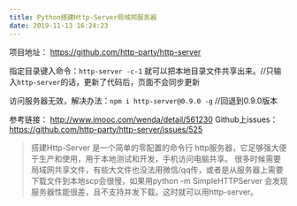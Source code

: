 ```yaml
---
title: Python搭建Http-Server局域网服务器
date: 2019-11-13 16:24:23
---
```


项目地址：
https://github.com/http-party/http-server

指定目录键入命令：`http-server -c-1` 就可以把本地目录文件共享出来。//只输入`http-server`的话，更新了代码后，页面不会同步更新

访问服务器无效，解决办法：`npm i http-server@0.9.0 -g` //回退到0.9.0版本

参考链接：
http://www.imooc.com/wenda/detail/561230
Github上issues：
https://github.com/http-party/http-server/issues/525

>搭建Http-Server 是一个简单的零配置的命令行 http服务器，它足够强大便于生产和使用，用于本地测试和开发，手机访问电脑共享。
很多时候需要局域网共享文件，有些大文件也没法用微信/qq传，或者是从服务器上需要下载文件到本地scp会很慢，如果用python -m SimpleHTTPServer 会发现服务器性能很差，且不支持并发下载。这时就可以用http-server。